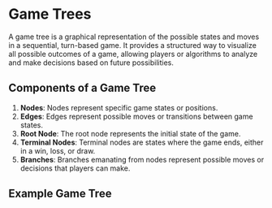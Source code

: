 # Game Trees

A game tree is a graphical representation of the possible states and moves in a sequential, turn-based game. It provides a structured way to visualize all possible outcomes of a game, allowing players or algorithms to analyze and make decisions based on future possibilities.

## Components of a Game Tree

1. **Nodes**: Nodes represent specific game states or positions.
2. **Edges**: Edges represent possible moves or transitions between game states.
3. **Root Node**: The root node represents the initial state of the game.
4. **Terminal Nodes**: Terminal nodes are states where the game ends, either in a win, loss, or draw.
5. **Branches**: Branches emanating from nodes represent possible moves or decisions that players can make.

## Example Game Tree

